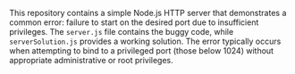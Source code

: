 This repository contains a simple Node.js HTTP server that demonstrates a common error: failure to start on the desired port due to insufficient privileges. The `server.js` file contains the buggy code, while `serverSolution.js` provides a working solution.  The error typically occurs when attempting to bind to a privileged port (those below 1024) without appropriate administrative or root privileges.